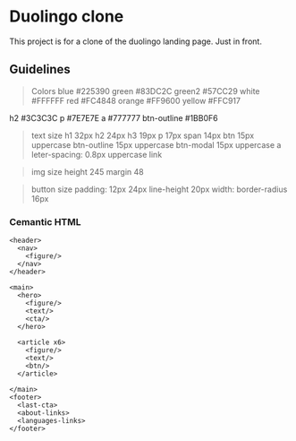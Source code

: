 # Duolingo clone
This project is for a clone of the duolingo landing page. Just in front.

## Guidelines
> Colors
  blue #225390
  green #83DC2C 
  green2 #57CC29
  white #FFFFFF
  red #FC4848
  orange #FF9600
  yellow #FFC917

  h2 #3C3C3C
  p #7E7E7E
  a #777777
  btn-outline #1BB0F6

> text size
  h1 32px
  h2 24px
  h3 19px
  p 17px
  span 14px
  btn 15px uppercase
  btn-outline 15px uppercase
  btn-modal 15px uppercase
  a leter-spacing: 0.8px uppercase
  link

> img size
  height 245
  margin 48

>button size
  padding: 12px 24px
  line-height 20px
  width: 
  border-radius 16px

### Cemantic HTML
```
<header>
  <nav>
    <figure/>
  </nav>
</header>

<main>
  <hero>
    <figure/>
    <text/>
    <cta/>
  </hero>

  <article x6>
    <figure/>
    <text/>
    <btn/>
  </article>

</main>
<footer>
  <last-cta>
  <about-links>
  <languages-links>
</footer>
```